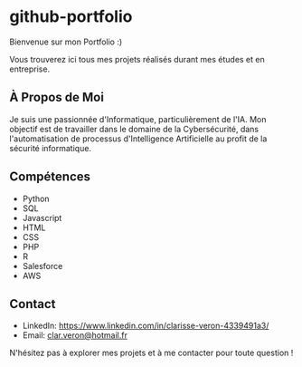 # github-portfolio

Bienvenue sur mon Portfolio :)

Vous trouverez ici tous mes projets réalisés durant mes études et en entreprise.

## À Propos de Moi

Je suis une passionnée d'Informatique, particulièrement de l'IA. Mon objectif est de travailler dans le domaine de la Cybersécurité, dans l'automatisation de processus d'Intelligence Artificielle au profit de la sécurité informatique. 


## Compétences

- Python
- SQL
- Javascript
- HTML
- CSS
- PHP
- R
- Salesforce
- AWS

## Contact

- LinkedIn: https://www.linkedin.com/in/clarisse-veron-4339491a3/
- Email: clar.veron@hotmail.fr

N'hésitez pas à explorer mes projets et à me contacter pour toute question !
